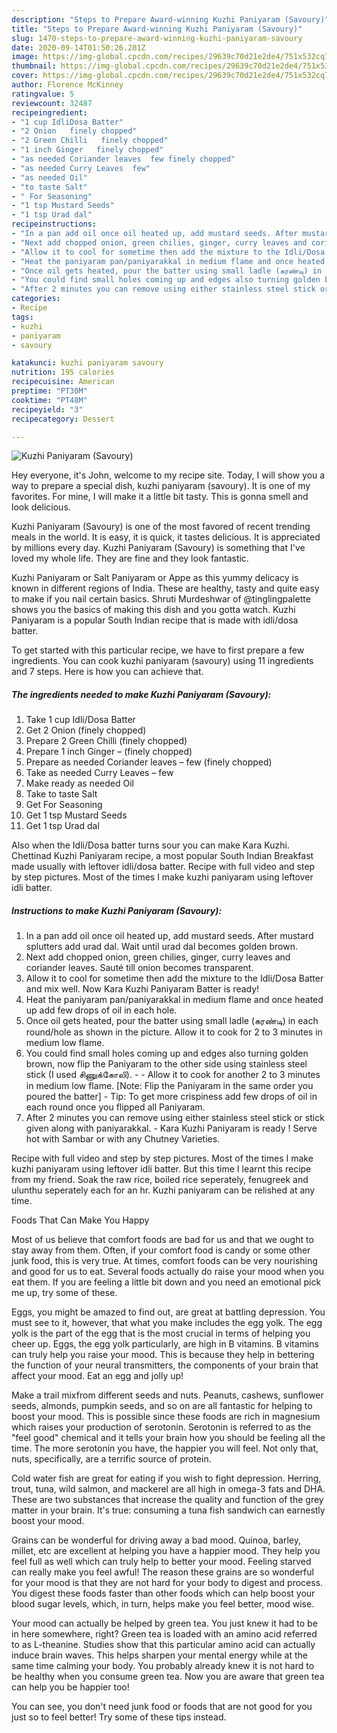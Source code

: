 ```yaml
---
description: "Steps to Prepare Award-winning Kuzhi Paniyaram (Savoury)"
title: "Steps to Prepare Award-winning Kuzhi Paniyaram (Savoury)"
slug: 1470-steps-to-prepare-award-winning-kuzhi-paniyaram-savoury
date: 2020-09-14T01:50:26.281Z
image: https://img-global.cpcdn.com/recipes/29639c70d21e2de4/751x532cq70/kuzhi-paniyaram-savoury-recipe-main-photo.jpg
thumbnail: https://img-global.cpcdn.com/recipes/29639c70d21e2de4/751x532cq70/kuzhi-paniyaram-savoury-recipe-main-photo.jpg
cover: https://img-global.cpcdn.com/recipes/29639c70d21e2de4/751x532cq70/kuzhi-paniyaram-savoury-recipe-main-photo.jpg
author: Florence McKinney
ratingvalue: 5
reviewcount: 32487
recipeingredient:
- "1 cup IdliDosa Batter"
- "2 Onion   finely chopped"
- "2 Green Chilli   finely chopped"
- "1 inch Ginger   finely chopped"
- "as needed Coriander leaves  few finely chopped"
- "as needed Curry Leaves  few"
- "as needed Oil"
- "to taste Salt"
- " For Seasoning"
- "1 tsp Mustard Seeds"
- "1 tsp Urad dal"
recipeinstructions:
- "In a pan add oil once oil heated up, add mustard seeds. After mustard splutters add urad dal. Wait until urad dal becomes golden brown."
- "Next add chopped onion, green chilies, ginger, curry leaves and coriander leaves. Sauté till onion becomes transparent."
- "Allow it to cool for sometime then add the mixture to the Idli/Dosa Batter and mix well. Now Kara Kuzhi Paniyaram Batter is ready!"
- "Heat the paniyaram pan/paniyarakkal in medium flame and once heated up add few drops of oil in each hole."
- "Once oil gets heated, pour the batter using small ladle (கரண்டி) in each round/hole as shown in the picture. Allow it to cook for 2 to 3 minutes in medium low flame."
- "You could find small holes coming up and edges also turning golden brown, now flip the Paniyaram to the other side using stainless steel stick (I used சிணுக்கோலி).  Allow it to cook for another 2 to 3 minutes in medium low flame. [Note: Flip the Paniyaram in the same order you poured the batter]  Tip: To get more crispiness add few drops of oil in each round once you flipped all Paniyaram."
- "After 2 minutes you can remove using either stainless steel stick or stick given along with paniyarakkal. Kara Kuzhi Paniyaram is ready ! Serve hot with Sambar or with any Chutney Varieties."
categories:
- Recipe
tags:
- kuzhi
- paniyaram
- savoury

katakunci: kuzhi paniyaram savoury 
nutrition: 195 calories
recipecuisine: American
preptime: "PT30M"
cooktime: "PT48M"
recipeyield: "3"
recipecategory: Dessert

---
```



![Kuzhi Paniyaram (Savoury)](https://img-global.cpcdn.com/recipes/29639c70d21e2de4/751x532cq70/kuzhi-paniyaram-savoury-recipe-main-photo.jpg)

Hey everyone, it's John, welcome to my recipe site. Today, I will show you a way to prepare a special dish, kuzhi paniyaram (savoury). It is one of my favorites. For mine, I will make it a little bit tasty. This is gonna smell and look delicious.

Kuzhi Paniyaram (Savoury) is one of the most favored of recent trending meals in the world. It is easy, it is quick, it tastes delicious. It is appreciated by millions every day. Kuzhi Paniyaram (Savoury) is something that I've loved my whole life. They are fine and they look fantastic.

Kuzhi Paniyaram or Salt Paniyaram or Appe as this yummy delicacy is known in different regions of India. These are healthy, tasty and quite easy to make if you nail certain basics. Shruti Murdeshwar of @tinglingpalette shows you the basics of making this dish and you gotta watch. Kuzhi Paniyaram is a popular South Indian recipe that is made with idli/dosa batter.


To get started with this particular recipe, we have to first prepare a few ingredients. You can cook kuzhi paniyaram (savoury) using 11 ingredients and 7 steps. Here is how you can achieve that.

<!--inarticleads1-->

##### The ingredients needed to make Kuzhi Paniyaram (Savoury):

1. Take 1 cup Idli/Dosa Batter
1. Get 2 Onion   (finely chopped)
1. Prepare 2 Green Chilli   (finely chopped)
1. Prepare 1 inch Ginger –  (finely chopped)
1. Prepare as needed Coriander leaves – few (finely chopped)
1. Take as needed Curry Leaves – few
1. Make ready as needed Oil
1. Take to taste Salt
1. Get  For Seasoning
1. Get 1 tsp Mustard Seeds
1. Get 1 tsp Urad dal


Also when the Idli/Dosa batter turns sour you can make Kara Kuzhi. Chettinad Kuzhi Paniyaram recipe, a most popular South Indian Breakfast made usually with leftover idli/dosa batter. Recipe with full video and step by step pictures. Most of the times I make kuzhi paniyaram using leftover idli batter. 

<!--inarticleads2-->

##### Instructions to make Kuzhi Paniyaram (Savoury):

1. In a pan add oil once oil heated up, add mustard seeds. After mustard splutters add urad dal. Wait until urad dal becomes golden brown.
1. Next add chopped onion, green chilies, ginger, curry leaves and coriander leaves. Sauté till onion becomes transparent.
1. Allow it to cool for sometime then add the mixture to the Idli/Dosa Batter and mix well. Now Kara Kuzhi Paniyaram Batter is ready!
1. Heat the paniyaram pan/paniyarakkal in medium flame and once heated up add few drops of oil in each hole.
1. Once oil gets heated, pour the batter using small ladle (கரண்டி) in each round/hole as shown in the picture. Allow it to cook for 2 to 3 minutes in medium low flame.
1. You could find small holes coming up and edges also turning golden brown, now flip the Paniyaram to the other side using stainless steel stick (I used சிணுக்கோலி). -  - Allow it to cook for another 2 to 3 minutes in medium low flame. [Note: Flip the Paniyaram in the same order you poured the batter]  - Tip: To get more crispiness add few drops of oil in each round once you flipped all Paniyaram.
1. After 2 minutes you can remove using either stainless steel stick or stick given along with paniyarakkal. - Kara Kuzhi Paniyaram is ready ! Serve hot with Sambar or with any Chutney Varieties.


Recipe with full video and step by step pictures. Most of the times I make kuzhi paniyaram using leftover idli batter. But this time I learnt this recipe from my friend. Soak the raw rice, boiled rice seperately, fenugreek and ulunthu seperately each for an hr. Kuzhi paniyaram can be relished at any time. 

Foods That Can Make You Happy


Most of us believe that comfort foods are bad for us and that we ought to stay away from them. Often, if your comfort food is candy or some other junk food, this is very true. At times, comfort foods can be very nourishing and good for us to eat. Several foods actually do raise your mood when you eat them. If you are feeling a little bit down and you need an emotional pick me up, try some of these.

Eggs, you might be amazed to find out, are great at battling depression. You must see to it, however, that what you make includes the egg yolk. The egg yolk is the part of the egg that is the most crucial in terms of helping you cheer up. Eggs, the egg yolk particularly, are high in B vitamins. B vitamins can truly help you raise your mood. This is because they help in bettering the function of your neural transmitters, the components of your brain that affect your mood. Eat an egg and jolly up!

Make a trail mixfrom different seeds and nuts. Peanuts, cashews, sunflower seeds, almonds, pumpkin seeds, and so on are all fantastic for helping to boost your mood. This is possible since these foods are rich in magnesium which raises your production of serotonin. Serotonin is referred to as the "feel good" chemical and it tells your brain how you should be feeling all the time. The more serotonin you have, the happier you will feel. Not only that, nuts, specifically, are a terrific source of protein.

Cold water fish are great for eating if you wish to fight depression. Herring, trout, tuna, wild salmon, and mackerel are all high in omega-3 fats and DHA. These are two substances that increase the quality and function of the grey matter in your brain. It's true: consuming a tuna fish sandwich can earnestly boost your mood. 

Grains can be wonderful for driving away a bad mood. Quinoa, barley, millet, etc are excellent at helping you have a happier mood. They help you feel full as well which can truly help to better your mood. Feeling starved can really make you feel awful! The reason these grains are so wonderful for your mood is that they are not hard for your body to digest and process. You digest these foods faster than other foods which can help boost your blood sugar levels, which, in turn, helps make you feel better, mood wise.

Your mood can actually be helped by green tea. You just knew it had to be in here somewhere, right? Green tea is loaded with an amino acid referred to as L-theanine. Studies show that this particular amino acid can actually induce brain waves. This helps sharpen your mental energy while at the same time calming your body. You probably already knew it is not hard to be healthy when you consume green tea. Now you are aware that green tea can help you be happier too!

You can see, you don't need junk food or foods that are not good for you just so to feel better! Try  some  of  these  tips  instead.

